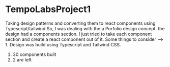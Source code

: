# TempoLabsProject1
Taking design patterns and converting them to react components using Typescript/tailwind
So, I was dealing with the a Porfolio design concept. the design had a components section. I just tried to take each component section and create a react component out of it.
Some things to consider --> 1. Design was build using Typescript and Tailwind CSS. 
  1. 30 components built
  2. 2 are left 



